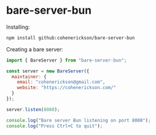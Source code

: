 # bare-server-bun

Installing:
```bash
npm install github:cohenerickson/bare-server-bun
```

Creating a bare server:
```js
import { BareServer } from "bare-server-bun";

const server = new BareServer({
  maintainer: {
    email: "cohenerickson@gmail.com",
    website: "https://cohenerickson.com/"
  }
});

server.listen(8080);

console.log("Bare server Bun listening on port 8080");
console.log("Press Ctrl+C to quit");
```

